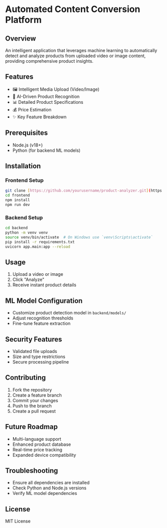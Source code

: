 # Automated Content Conversion Platform

## Overview
An intelligent application that leverages machine learning to automatically detect and analyze products from uploaded video or image content, providing comprehensive product insights.

## Features
- 🖼️ Intelligent Media Upload (Video/Image)
- 🤖 AI-Driven Product Recognition
- 📊 Detailed Product Specifications
- 💰 Price Estimation
- ✨ Key Feature Breakdown

## Prerequisites
- Node.js (v18+)
- Python (for backend ML models)

## Installation

### Frontend Setup
```bash
git clone [https://github.com/yourusername/product-analyzer.git](https://github.com/akadeepesh/Amazon_Smbhav_2024)
cd frontend
npm install
npm run dev
```

### Backend Setup
```bash
cd backend
python -m venv venv
source venv/bin/activate  # On Windows use `venv\Scripts\activate`
pip install -r requirements.txt
uvicorn app.main:app --reload

```

## Usage
1. Upload a video or image
2. Click "Analyze"
3. Receive instant product details

## ML Model Configuration
- Customize product detection model in `backend/models/`
- Adjust recognition thresholds
- Fine-tune feature extraction

## Security Features
- Validated file uploads
- Size and type restrictions
- Secure processing pipeline


## Contributing
1. Fork the repository
2. Create a feature branch
3. Commit your changes
4. Push to the branch
5. Create a pull request

## Future Roadmap
- Multi-language support
- Enhanced product database
- Real-time price tracking
- Expanded device compatibility

## Troubleshooting
- Ensure all dependencies are installed
- Check Python and Node.js versions
- Verify ML model dependencies

## License
MIT License
